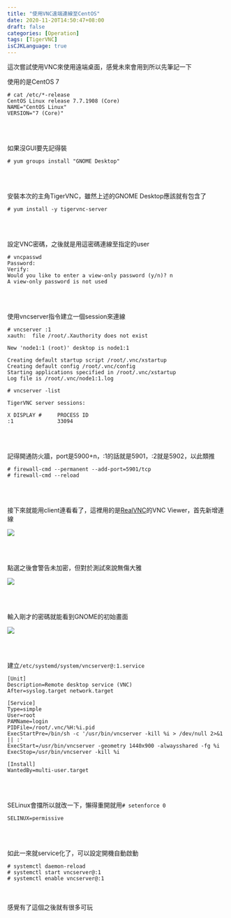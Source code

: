 ```yaml
---
title: "使用VNC遠端連線至CentOS"
date: 2020-11-20T14:50:47+08:00
draft: false
categories: [Operation]
tags: [TigerVNC]
isCJKLanguage: true
---
```

這次嘗試使用VNC來使用遠端桌面，感覺未來會用到所以先筆記一下
<!--more-->

使用的是CentOS 7
```
# cat /etc/*-release
CentOS Linux release 7.7.1908 (Core)
NAME="CentOS Linux"
VERSION="7 (Core)"
```
<br></br>

如果沒GUI要先記得裝
```
# yum groups install "GNOME Desktop"
```
<br></br>

安裝本次的主角TigerVNC，雖然上述的GNOME Desktop應該就有包含了
```
# yum install -y tigervnc-server
```
<br></br>

設定VNC密碼，之後就是用這密碼連線至指定的user
```
# vncpasswd
Password:
Verify:
Would you like to enter a view-only password (y/n)? n
A view-only password is not used
```
<br></br>


使用vncserver指令建立一個session來連線
```
# vncserver :1
xauth:  file /root/.Xauthority does not exist

New 'node1:1 (root)' desktop is node1:1

Creating default startup script /root/.vnc/xstartup
Creating default config /root/.vnc/config
Starting applications specified in /root/.vnc/xstartup
Log file is /root/.vnc/node1:1.log

# vncserver -list

TigerVNC server sessions:

X DISPLAY #     PROCESS ID
:1              33094
```
<br></br>

記得開通防火牆，port是5900+n，:1的話就是5901，:2就是5902，以此類推
```
# firewall-cmd --permanent --add-port=5901/tcp
# firewall-cmd --reload
```
<br></br>

接下來就能用client連看看了，這裡用的是<a target="_blank" href="https://www.realvnc.com/en/">RealVNC</a>的VNC Viewer，首先新增連線

![](1.png)

<br></br>

點選之後會警告未加密，但對於測試來說無傷大雅

![](2.png)

<br></br>

輸入剛才的密碼就能看到GNOME的初始畫面

![](3.png)

<br></br>

建立`/etc/systemd/system/vncserver@:1.service`
```service
[Unit]
Description=Remote desktop service (VNC)
After=syslog.target network.target

[Service]
Type=simple
User=root
PAMName=login
PIDFile=/root/.vnc/%H:%i.pid
ExecStartPre=/bin/sh -c '/usr/bin/vncserver -kill %i > /dev/null 2>&1 || :'
ExecStart=/usr/bin/vncserver -geometry 1440x900 -alwaysshared -fg %i
ExecStop=/usr/bin/vncserver -kill %i

[Install]
WantedBy=multi-user.target
```
<br></br>

SELinux會擋所以就改一下，懶得重開就用`# setenforce 0`
```:/etc/sysconfig/selinux
SELINUX=permissive
```
<br></br>

如此一來就service化了，可以設定開機自動啟動
```
# systemctl daemon-reload
# systemctl start vncserver@:1
# systemctl enable vncserver@:1
```
<br></br>
感覺有了這個之後就有很多可玩